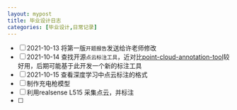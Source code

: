 ```yaml
---
layout: mypost
title: 毕业设计日志
categories: [毕业设计,日常记录]
---
```


- [ ] 2021-10-13 将第一版`开题报告`发送给许老师修改
- [ ] 2021-10-14 查找开源`点云标注工具`，近对比[point-cloud-annotation-tool](https://github.com/springzfx/point-cloud-annotation-tool)较好用，后期可能基于此开发一个新的标注工具
- [ ] 2021-10-15 查看深度学习中点云标注的格式
- [ ] 制作充电枪模型
- [ ] 利用realsense L515 采集点云，并标注
- [ ] 

